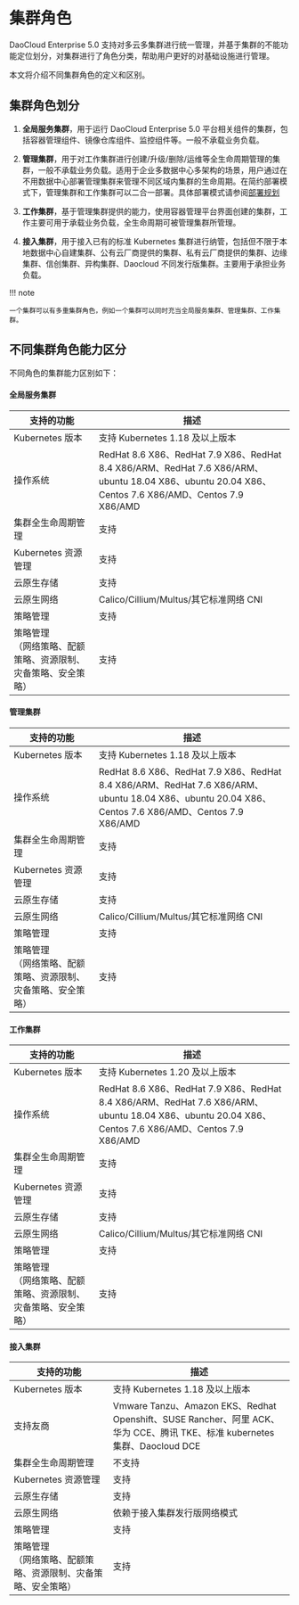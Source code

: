 # 集群角色

DaoCloud Enterprise 5.0 支持对多云多集群进行统一管理，并基于集群的不能功能定位划分，对集群进行了角色分类，帮助用户更好的对基础设施进行管理。

本文将介绍不同集群角色的定义和区别。

## 集群角色划分

1. **全局服务集群**，用于运行 DaoCloud Enterprise 5.0 平台相关组件的集群，包括容器管理组件、镜像仓库组件、监控组件等。一般不承载业务负载。

2. **管理集群**，用于对工作集群进行创建/升级/删除/运维等全生命周期管理的集群，一般不承载业务负载。适用于企业多数据中心多架构的场景，用户通过在不用数据中心部署管理集群来管理不同区域内集群的生命周期。在简约部署模式下，管理集群和工作集群可以二合一部署。具体部署模式请参阅[部署规划](../../../install/Air-Gap-install-full/deploy-plan.md)

3. **工作集群**，基于管理集群提供的能力，使用容器管理平台界面创建的集群，工作主要可用于承载业务负载，全生命周期可被管理集群所管理。

4. **接入集群**，用于接入已有的标准 Kubernetes 集群进行纳管，包括但不限于本地数据中心自建集群、公有云厂商提供的集群、私有云厂商提供的集群、边缘集群、信创集群、异构集群、Daocloud 不同发行版集群。主要用于承担业务负载。

!!! note

    一个集群可以有多重集群角色，例如一个集群可以同时充当全局服务集群、管理集群、工作集群。

## 不同集群角色能力区分

不同角色的集群能力区别如下：

#### 全局服务集群

| 支持的功能                                                         | 描述                                                    |
| ----------------------------------------------------------- | ----------------------------------------------------------- |
| Kubernetes 版本                                               | 支持 Kubernetes 1.18 及以上版本                                |
| 操作系统                                             | RedHat 8.6 X86、RedHat 7.9 X86、RedHat 8.4 X86/ARM、RedHat 7.6 X86/ARM、ubuntu 18.04 X86、ubuntu 20.04 X86、Centos 7.6 X86/AMD、Centos 7.9 X86/AMD        |
| 集群全生命周期管理                                             | 支持                                                          |
| Kubernetes 资源管理                                          | 支持                                                          |
| 云原生存储                                                    | 支持                                                          |
| 云原生网络                                                    | Calico/Cillium/Multus/其它标准网络 CNI                         |
| 策略管理                                                      | 支持                                                           |
| 策略管理<br />（网络策略、配额策略、资源限制、灾备策略、安全策略）     | 支持                                                          |

#### 管理集群

| 支持的功能                                                         | 描述                                                    |
| ----------------------------------------------------------- | ----------------------------------------------------------- |
| Kubernetes 版本                                               | 支持 Kubernetes 1.18 及以上版本                                |
| 操作系统                                             | RedHat 8.6 X86、RedHat 7.9 X86、RedHat 8.4 X86/ARM、RedHat 7.6 X86/ARM、ubuntu 18.04 X86、ubuntu 20.04 X86、Centos 7.6 X86/AMD、Centos 7.9 X86/AMD        |
| 集群全生命周期管理                                             | 支持                                                          |
| Kubernetes 资源管理                                          | 支持                                                          |
| 云原生存储                                                    | 支持                                                          |
| 云原生网络                                                    | Calico/Cillium/Multus/其它标准网络 CNI                          |
| 策略管理                                                      | 支持                                                           |
| 策略管理<br />（网络策略、配额策略、资源限制、灾备策略、安全策略）     | 支持                                                          |

#### 工作集群

| 支持的功能                                                         | 描述                                                    |
| ----------------------------------------------------------- | ----------------------------------------------------------- |
| Kubernetes 版本                                               | 支持 Kubernetes 1.20 及以上版本                                |
| 操作系统                                             | RedHat 8.6 X86、RedHat 7.9 X86、RedHat 8.4 X86/ARM、RedHat 7.6 X86/ARM、ubuntu 18.04 X86、ubuntu 20.04 X86、Centos 7.6 X86/AMD、Centos 7.9 X86/AMD        |
| 集群全生命周期管理                                             | 支持                                                          |
| Kubernetes 资源管理                                          | 支持                                                          |
| 云原生存储                                                    | 支持                                                          |
| 云原生网络                                                    | Calico/Cillium/Multus/其它标准网络 CNI                          |
| 策略管理                                                      | 支持                                                           |
| 策略管理<br />（网络策略、配额策略、资源限制、灾备策略、安全策略）     | 支持                                                          |

#### 接入集群

| 支持的功能                                                         | 描述                                                   |
| ----------------------------------------------------------- | ----------------------------------------------------------- |
| Kubernetes 版本                                               | 支持 Kubernetes 1.18 及以上版本                                |
| 支持友商                          | Vmware Tanzu、Amazon EKS、Redhat Openshift、SUSE Rancher、阿里 ACK、华为 CCE、腾讯 TKE、标准 kubernetes 集群、Daocloud DCE   |
| 集群全生命周期管理                                             | 不支持                                                        |
| Kubernetes 资源管理                                          | 支持                                                          |
| 云原生存储                                                    | 支持                                                          |
| 云原生网络                                                    | 依赖于接入集群发行版网络模式                                      |
| 策略管理                                                      | 支持                                                           |
| 策略管理<br />（网络策略、配额策略、资源限制、灾备策略、安全策略）     | 支持                                                          |
